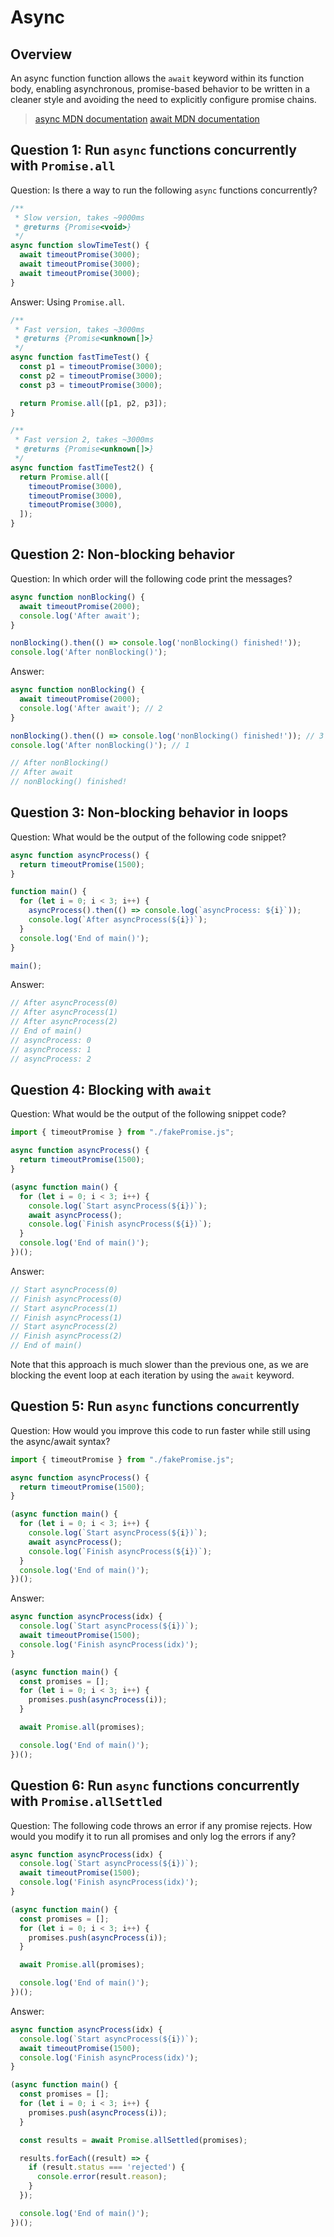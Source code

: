 # Async

## Overview

An async function function allows the `await` keyword within its function body, enabling asynchronous, promise-based behavior to be written in a cleaner style and avoiding the need to explicitly configure promise chains.

> [async MDN documentation](https://developer.mozilla.org/en-US/docs/Web/JavaScript/Reference/Statements/async_function)
> [await MDN documentation](https://developer.mozilla.org/en-US/docs/Web/JavaScript/Reference/Operators/await)

## Question 1: Run `async` functions concurrently with `Promise.all`

Question: Is there a way to run the following `async` functions concurrently?

```javascript
/**
 * Slow version, takes ~9000ms
 * @returns {Promise<void>}
 */
async function slowTimeTest() {
  await timeoutPromise(3000);
  await timeoutPromise(3000);
  await timeoutPromise(3000);
}
```

Answer: Using `Promise.all`.

```javascript
/**
 * Fast version, takes ~3000ms
 * @returns {Promise<unknown[]>}
 */
async function fastTimeTest() {
  const p1 = timeoutPromise(3000);
  const p2 = timeoutPromise(3000);
  const p3 = timeoutPromise(3000);

  return Promise.all([p1, p2, p3]);
}

/**
 * Fast version 2, takes ~3000ms
 * @returns {Promise<unknown[]>}
 */
async function fastTimeTest2() {
  return Promise.all([
    timeoutPromise(3000),
    timeoutPromise(3000),
    timeoutPromise(3000),
  ]);
}
```

## Question 2: Non-blocking behavior

Question: In which order will the following code print the messages?

```javascript
async function nonBlocking() {
  await timeoutPromise(2000);
  console.log('After await');
}

nonBlocking().then(() => console.log('nonBlocking() finished!'));
console.log('After nonBlocking()');
```

Answer:

```javascript
async function nonBlocking() {
  await timeoutPromise(2000);
  console.log('After await'); // 2
}

nonBlocking().then(() => console.log('nonBlocking() finished!')); // 3
console.log('After nonBlocking()'); // 1

// After nonBlocking()
// After await
// nonBlocking() finished!
```

## Question 3: Non-blocking behavior in loops

Question: What would be the output of the following code snippet?

```javascript
async function asyncProcess() {
  return timeoutPromise(1500);
}

function main() {
  for (let i = 0; i < 3; i++) {
    asyncProcess().then(() => console.log(`asyncProcess: ${i}`));
    console.log(`After asyncProcess(${i})`);
  }
  console.log('End of main()');
}

main();
```

Answer:

```js
// After asyncProcess(0)
// After asyncProcess(1)
// After asyncProcess(2)
// End of main()
// asyncProcess: 0
// asyncProcess: 1
// asyncProcess: 2
```

## Question 4: Blocking with `await`

Question: What would be the output of the following snippet code?

```javascript
import { timeoutPromise } from "./fakePromise.js";

async function asyncProcess() {
  return timeoutPromise(1500);
}

(async function main() {
  for (let i = 0; i < 3; i++) {
    console.log(`Start asyncProcess(${i})`);
    await asyncProcess();
    console.log(`Finish asyncProcess(${i})`);
  }
  console.log('End of main()');
})();
```

Answer:

```js
// Start asyncProcess(0)
// Finish asyncProcess(0)
// Start asyncProcess(1)
// Finish asyncProcess(1)
// Start asyncProcess(2)
// Finish asyncProcess(2)
// End of main()
```

Note that this approach is much slower than the previous one, as we are blocking the event loop at each iteration by using the `await` keyword.

## Question 5: Run `async` functions concurrently

Question: How would you improve this code to run faster while still using the async/await syntax?

```javascript
import { timeoutPromise } from "./fakePromise.js";

async function asyncProcess() {
  return timeoutPromise(1500);
}

(async function main() {
  for (let i = 0; i < 3; i++) {
    console.log(`Start asyncProcess(${i})`);
    await asyncProcess();
    console.log(`Finish asyncProcess(${i})`);
  }
  console.log('End of main()');
})();
```

Answer:

```javascript
async function asyncProcess(idx) {
  console.log(`Start asyncProcess(${i})`);
  await timeoutPromise(1500);
  console.log('Finish asyncProcess(idx)');
}

(async function main() {
  const promises = [];
  for (let i = 0; i < 3; i++) {
    promises.push(asyncProcess(i));
  }

  await Promise.all(promises);

  console.log('End of main()');
})();
```

## Question 6: Run `async` functions concurrently with `Promise.allSettled`

Question: The following code throws an error if any promise rejects. How would you modify it to run all promises and only log the errors if any?

```javascript
async function asyncProcess(idx) {
  console.log(`Start asyncProcess(${i})`);
  await timeoutPromise(1500);
  console.log('Finish asyncProcess(idx)');
}

(async function main() {
  const promises = [];
  for (let i = 0; i < 3; i++) {
    promises.push(asyncProcess(i));
  }

  await Promise.all(promises);

  console.log('End of main()');
})();
```

Answer:

```javascript
async function asyncProcess(idx) {
  console.log(`Start asyncProcess(${i})`);
  await timeoutPromise(1500);
  console.log('Finish asyncProcess(idx)');
}

(async function main() {
  const promises = [];
  for (let i = 0; i < 3; i++) {
    promises.push(asyncProcess(i));
  }

  const results = await Promise.allSettled(promises);

  results.forEach((result) => {
    if (result.status === 'rejected') {
      console.error(result.reason);
    }
  });

  console.log('End of main()');
})();
```
